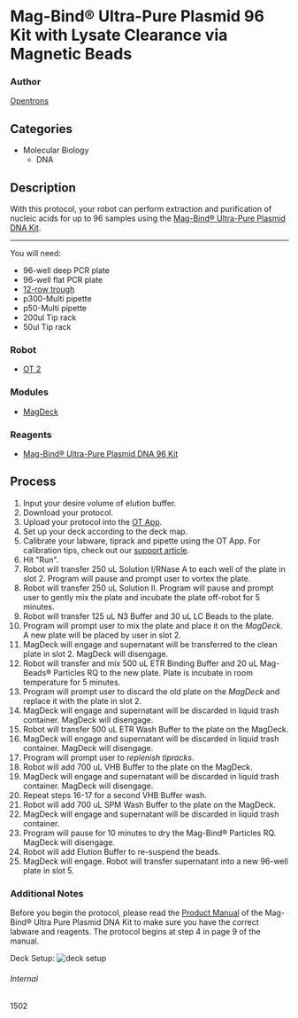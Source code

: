 # Mag-Bind® Ultra-Pure Plasmid 96 Kit with Lysate Clearance via Magnetic Beads

### Author
[Opentrons](http://www.opentrons.com/)

## Categories
* Molecular Biology
    * DNA

## Description
With this protocol, your robot can perform extraction and purification of nucleic acids for up to 96 samples using the [Mag-Bind® Ultra-Pure Plasmid DNA Kit](http://omegabiotek.com/store/product/mag-bind-plasmid-endo-free-purification-kit/).

---

You will need:
* 96-well deep PCR plate
* 96-well flat PCR plate
* [12-row trough](https://www.usascientific.com/12-channel-automation-reservoir.aspx)
* p300-Multi pipette
* p50-Multi pipette
* 200ul Tip rack
* 50ul Tip rack

### Robot
* [OT 2](https://opentrons.com/ot-2)

### Modules
* [MagDeck](https://shop.opentrons.com/products/magdeck)

### Reagents
* [Mag-Bind® Ultra-Pure Plasmid DNA 96 Kit](http://omegabiotek.com/store/product/mag-bind-plasmid-endo-free-purification-kit/)

## Process
1. Input your desire volume of elution buffer.
1. Download your protocol.
2. Upload your protocol into the [OT App](https://opentrons.com/ot-app).
3. Set up your deck according to the deck map.
4. Calibrate your labware, tiprack and pipette using the OT App. For calibration tips, check out our [support article](https://support.opentrons.com/ot-2/getting-started-software-setup/deck-calibration).
5. Hit "Run".
6. Robot will transfer 250 uL Solution I/RNase A to each well of the plate in slot 2. Program will pause and prompt user to vortex the plate.
7. Robot will transfer 250 uL Solution II. Program will pause and prompt user to gently mix the plate and incubate the plate off-robot for 5 minutes.
8. Robot will transfer 125 uL N3 Buffer and 30 uL LC Beads to the plate.
9. Program will prompt user to mix the plate and place it on the *MagDeck*. A new plate will be placed by user in slot 2.
10. MagDeck will engage and supernatant will be transferred to the clean plate in slot 2. MagDeck will disengage.
11. Robot will transfer and mix 500 uL ETR Binding Buffer and 20 uL Mag-Beads® Particles RQ to the new plate. Plate is incubate in room temperature for 5 minutes.
12. Program will prompt user to discard the old plate on the *MagDeck* and replace it with the plate in slot 2.
13. MagDeck will engage and supernatant will be discarded in liquid trash container. MagDeck will disengage.
14. Robot will transfer 500 uL ETR Wash Buffer to the plate on the MagDeck.
15. MagDeck will engage and supernatant will be discarded in liquid trash container. MagDeck will disengage.
16. Program will prompt user to *replenish tipracks*.
16. Robot will add 700 uL VHB Buffer to the plate on the MagDeck.
17. MagDeck will engage and supernatant will be discarded in liquid trash container. MagDeck will disengage.
18. Repeat steps 16-17 for a second VHB Buffer wash.
19. Robot will add 700 uL SPM Wash Buffer to the plate on the MagDeck.
20. MagDeck will engage and supernatant will be discarded in liquid trash container.
21. Program will pause for 10 minutes to dry the Mag-Bind® Particles RQ. MagDeck will disengage.
22. Robot will add Elution Buffer to re-suspend the beads.
23. MagDeck will engage. Robot will transfer supernatant into a new 96-well plate in slot 5.

### Additional Notes
Before you begin the protocol, please read the [Product Manual](http://omegabiotek.com/store/wp-content/uploads/2014/01/M1258-Mag-Bind-Ultra-Pure-Plasmid-DNA-96-Kit-Combo-Online-010716.pdf) of the Mag-Bind® Ultra Pure Plasmid DNA Kit to make sure you have the correct labware and reagents. The protocol begins at step 4 in page 9 of the manual.

Deck Setup:
![deck setup](https://s3-ap-southeast-2.amazonaws.com/paperform/u-4256/0/2019-02-06/no134rs/OT2%20Layout%20-%20BCA%20Assay%20Protocol%20Development_Mey%20Feb%202019.jpg)

###### Internal
1502
